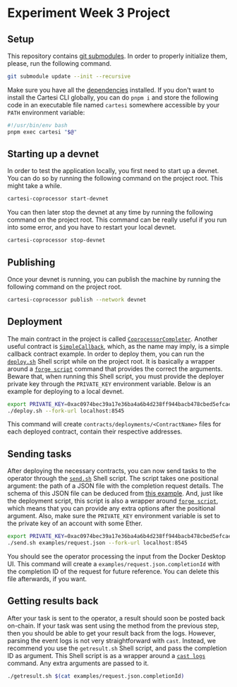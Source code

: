 # Experiment Week 3 Project

## Setup

This repository contains [git submodules](https://git-scm.com/book/en/v2/Git-Tools-Submodules).
In order to properly initialize them, please, run the following command.

```sh
git submodule update --init --recursive
```

Make sure you have all the [dependencies](https://docs.mugen.builders/cartesi-co-processor-tutorial/installation) installed.
If you don't want to install the Cartesi CLI globally, you can do `pnpm i`
and store the following code in an executable file named `cartesi` somewhere accessible by your `PATH` environment variable:

```sh
#!/usr/bin/env bash
pnpm exec cartesi "$@"
```

## Starting up a devnet

In order to test the application locally, you first need to start up a devnet.
You can do so by running the following command on the project root.
This might take a while.

```sh
cartesi-coprocessor start-devnet
```

You can then later stop the devnet at any time by running the following command on the project root.
This command can be really useful if you run into some error, and you have to restart your local devnet.

```sh
cartesi-coprocessor stop-devnet
```

## Publishing

Once your devnet is running, you can publish the machine by running the following command on the project root.

```sh
cartesi-coprocessor publish --network devnet
```

## Deployment

The main contract in the project is called [`CoprocessorCompleter`](./contracts/src/CoprocessorCompleter.sol).
Another useful contract is [`SimpleCallback`](./contracts/src/SimpleCallback.sol), which, as the name may imply, is a simple callback contract example.
In order to deploy them, you can run the [`deploy.sh`](./deploy.sh) Shell script while on the project root.
It is basically a wrapper around a [`forge script`] command that provides the correct the arguments.
Beware that, when running this Shell script, you must provide the deployer private key through the `PRIVATE_KEY` environment variable.
Below is an example for deploying to a local devnet.

```sh
export PRIVATE_KEY=0xac0974bec39a17e36ba4a6b4d238ff944bacb478cbed5efcae784d7bf4f2ff80
./deploy.sh --fork-url localhost:8545
```

This command will create `contracts/deployments/<ContractName>` files for each deployed contract, contain their respective addresses.

## Sending tasks

After deploying the necessary contracts, you can now send tasks to the operator through the [`send.sh`](./send.sh) Shell script.
The script takes one positional argument: the path of a JSON file with the completion request details.
The schema of this JSON file can be deduced from [this example](./examples/request.json).
And, just like the deployment script, this script is also a wrapper around [`forge script`],
which means that you can provide any extra options after the positional argument.
Also, make sure the `PRIVATE_KEY` environment variable is set to the private key of an account with some Ether.

```sh
export PRIVATE_KEY=0xac0974bec39a17e36ba4a6b4d238ff944bacb478cbed5efcae784d7bf4f2ff80
./send.sh examples/request.json --fork-url localhost:8545
```

You should see the operator processing the input from the Docker Desktop UI.
This command will create a `examples/request.json.completionId` with the completion ID of the request for future reference.
You can delete this file afterwards, if you want.

## Getting results back

After your task is sent to the operator, a result should soon be posted back on-chain.
If your task was sent using the method from the previous step, then you should be able to get your result back from the logs.
However, parsing the event logs is not very straightforward with `cast`.
Instead, we recommend you use the `getresult.sh` Shell script, and pass the completion ID as argument.
This Shell script is as a wrapper around a [`cast logs`] command. Any extra arguments are passed to it.

```sh
./getresult.sh $(cat examples/request.json.completionId)
```

[`forge script`]: https://book.getfoundry.sh/reference/forge/forge-script
[`cast logs`]: https://book.getfoundry.sh/reference/cast/cast-logs
